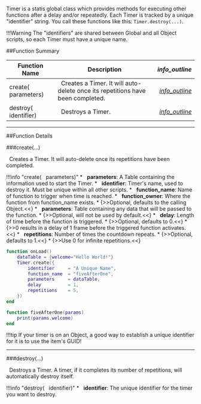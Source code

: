 Timer is a statis global class which provides methods for executing other functions after a delay and/or repeatedly. Each Timer is tracked by a unique "identifier" string. You call these functions like this: `Timer.destroy(...)`.

!!!Warning
    The "identifiers" are shared between Global and all Object scripts, so each Timer must have a unique name.

##Function Summary

Function Name | Description | <i class="material-icons" style="line-height:90%;">info_outline</i>
-- | -- | --:
create( [<span class="tag tab"></span>](typeandclass)&nbsp; parameters) | [<span class="ret boo"></span>](typeandclass)&nbsp; Creates a Timer. It will auto-delete once its repetitions have been completed. | [<i class="material-icons" style="line-height:150%;">info_outline</i>](#create)
destroy( [<span class="tag str"></span>](typeandclass)&nbsp; identifier) | [<span class="ret boo"></span>](typeandclass)&nbsp; Destroys a Timer. | [<i class="material-icons" style="line-height:150%;">info_outline</i>](#destroy)

---


##Function Details

###create(...)

[<span class="ret boo"></span>](typeandclass)&nbsp; Creates a Timer. It will auto-delete once its repetitions have been completed.

!!!info "create( [<span class="tag_tab"></span>](typeandclass)&nbsp; parameters)"
    * [<span class="tag_tab"></span>](typeandclass)&nbsp; **parameters**: A Table containing the information used to start the Timer.
        * [<span class="tag str"></span>](typeandclass)&nbsp; **identifier**: Timer's name, used to destroy it. Must be unique within all other scripts.
        * [<span class="tag str"></span>](typeandclass)&nbsp; **function_name**: Name of function to trigger when time is reached.
        * [<span class="tag obj"></span>](typeandclass)&nbsp; **function_owner**: Where the function from function_name exists.
            * {>>Optional, defaults to the calling Object.<<}
        * [<span class="tag tab"></span>](typeandclass)&nbsp; **parameters**: Table containing any data that will be passed to the function.
            * {>>Optional, will not be used by default.<<}
        * [<span class="tag flo"></span>](typeandclass)&nbsp; **delay**: Length of time before the function is triggered.
            * {>>Optional, defaults to 0.<<}
            * {>>0 results in a delay of 1 frame before the triggered function activates.<<}
        * [<span class="tag int"></span>](typeandclass)&nbsp; **repetitions**: Number of times the countdown repeats.
            * {>>Optional, defaults to 1.<<}
            * {>>Use 0 for infinite repetitions.<<}
            
``` Lua
function onLoad()
    dataTable = {welcome="Hello World!"}
    Timer.create({
        identifier     = "A Unique Name",
        function_name  = "fiveAfterOne",
        parameters     = dataTable,
        delay          = 1,
        repetitions    = 5,
    })
end

function fiveAfterOne(params)
    print(params.welcome)
end
```

!!!tip
    If your timer is on an Object, a good way to establish a unique identifier for it is to use the item's GUID!

---


###destroy(...)

[<span class="ret boo"></span>](typeandclass)&nbsp; Destroys a Timer. A timer, if it completes its number of repetitions, will automatically destroy itself.

!!!info "destroy( [<span class="tag str"></span>](typeandclass)&nbsp; identifier)"
    * [<span class="tag str"></span>](typeandclass)&nbsp; **identifier**: The unique identifier for the timer you want to destroy.
